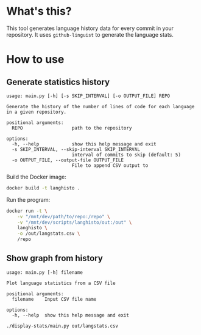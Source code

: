 # What's this?

This tool generates language history data for every commit in your repository.
It uses `github-linguist` to generate the language stats.

# How to use

## Generate statistics history

```
usage: main.py [-h] [-s SKIP_INTERVAL] [-o OUTPUT_FILE] REPO

Generate the history of the number of lines of code for each language in a given repository.

positional arguments:
  REPO                  path to the repository

options:
  -h, --help            show this help message and exit
  -s SKIP_INTERVAL, --skip-interval SKIP_INTERVAL
                        interval of commits to skip (default: 5)
  -o OUTPUT_FILE, --output-file OUTPUT_FILE
                        File to append CSV output to
```

Build the Docker image:

```bash
docker build -t langhisto .
```

Run the program:

```bash
docker run -t \
    -v "/mnt/dev/path/to/repo:/repo" \
    -v "/mnt/dev/scripts/langhisto/out:/out" \
    langhisto \
    -o /out/langstats.csv \
    /repo
```

## Show graph from history

```
usage: main.py [-h] filename

Plot language statistics from a CSV file

positional arguments:
  filename    Input CSV file name

options:
  -h, --help  show this help message and exit
```

```
./display-stats/main.py out/langstats.csv
```
